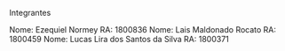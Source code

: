 Integrantes

Nome: Ezequiel Normey
RA: 1800836
Nome: Lais Maldonado Rocato
RA: 1800459
Nome: Lucas Lira dos Santos da Silva
RA: 1800371
